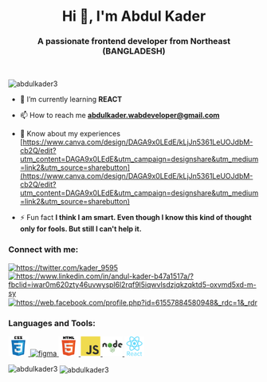 <h1 align="center">Hi 👋, I'm Abdul Kader</h1>
<h3 align="center">A passionate frontend developer from Northeast (BANGLADESH)</h3>
<img src="https://cdn.dribbble.com/users/1162077/screenshots/3848914/programmer.gif" alt="">

<p align="left"> <img src="https://komarev.com/ghpvc/?username=abdulkader3&label=Profile%20views&color=0e75b6&style=flat" alt="abdulkader3" /> </p>

<p align="left"> <a https://twitter.com/Kader_9595/></a> </p>

- 🌱 I’m currently learning **REACT**

- 📫 How to reach me **abdulkader.wabdeveloper@gmail.com**

- 📄 Know about my experiences [https://www.canva.com/design/DAGA9x0LEdE/kLjJn5361LeUOJdbM-cb2Q/edit?utm_content=DAGA9x0LEdE&utm_campaign=designshare&utm_medium=link2&utm_source=sharebutton](https://www.canva.com/design/DAGA9x0LEdE/kLjJn5361LeUOJdbM-cb2Q/edit?utm_content=DAGA9x0LEdE&utm_campaign=designshare&utm_medium=link2&utm_source=sharebutton)

- ⚡ Fun fact **I think I am smart. Even though I know this kind of thought only for fools. But still I can't help it.**

<h3 align="left">Connect with me:</h3>
<p align="left">
<a href="https://twitter.com/Kader_9595" target="blank"><img align="center" src="https://raw.githubusercontent.com/rahuldkjain/github-profile-readme-generator/master/src/images/icons/Social/twitter.svg" alt="https://twitter.com/kader_9595" height="30" width="40" /></a>
<a href="https://www.linkedin.com/in/andul-kader-b47a1517a/" target="blank"><img align="center" src="https://raw.githubusercontent.com/rahuldkjain/github-profile-readme-generator/master/src/images/icons/Social/linked-in-alt.svg" alt="https://www.linkedin.com/in/andul-kader-b47a1517a/?fbclid=iwar0m620zty46uvwyspl6l2rqf9l5iqwvlsdzjqkzqktd5-oxvmd5xd-m-sy" height="30" width="40" /></a>
<a href="https://web.facebook.com/profile.php?id=61557884580948&_rdc=1&_rdr" target="blank"><img align="center" src="https://raw.githubusercontent.com/rahuldkjain/github-profile-readme-generator/master/src/images/icons/Social/facebook.svg" alt="https://web.facebook.com/profile.php?id=61557884580948&_rdc=1&_rdr" height="30" width="40" /></a>
</p>

<h3 align="left">Languages and Tools:</h3>
<p align="left"> <a href="https://www.w3schools.com/css/" target="_blank" rel="noreferrer"> <img src="https://raw.githubusercontent.com/devicons/devicon/master/icons/css3/css3-original-wordmark.svg" alt="css3" width="40" height="40"/> </a> <a href="https://www.figma.com/" target="_blank" rel="noreferrer"> <img src="https://www.vectorlogo.zone/logos/figma/figma-icon.svg" alt="figma" width="40" height="40"/> </a> <a href="https://www.w3.org/html/" target="_blank" rel="noreferrer"> <img src="https://raw.githubusercontent.com/devicons/devicon/master/icons/html5/html5-original-wordmark.svg" alt="html5" width="40" height="40"/> </a> <a href="https://developer.mozilla.org/en-US/docs/Web/JavaScript" target="_blank" rel="noreferrer"> <img src="https://raw.githubusercontent.com/devicons/devicon/master/icons/javascript/javascript-original.svg" alt="javascript" width="40" height="40"/> </a> <a href="https://nodejs.org" target="_blank" rel="noreferrer"> <img src="https://raw.githubusercontent.com/devicons/devicon/master/icons/nodejs/nodejs-original-wordmark.svg" alt="nodejs" width="40" height="40"/> </a> <a href="https://reactjs.org/" target="_blank" rel="noreferrer"> <img src="https://raw.githubusercontent.com/devicons/devicon/master/icons/react/react-original-wordmark.svg" alt="react" width="40" height="40"/> </a> </p>

<p><img align="left" src="https://github-readme-stats.vercel.app/api/top-langs?username=abdulkader3&show_icons=true&locale=en&layout=compact" alt="abdulkader3" /></p>

<p>&nbsp;<img align="center" src="https://github-readme-stats.vercel.app/api?username=abdulkader3&show_icons=true&locale=en" alt="abdulkader3" /></p>
